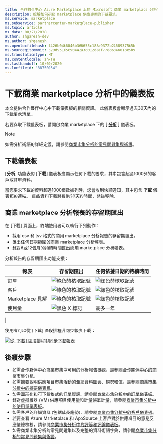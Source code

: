 ```yaml
---
title: 合作夥伴中心 Azure Marketplace 上的 Microsoft 商業 marketplace 分析下載儀表板
description: 瞭解如何存取 marketplace 供應專案的下載要求。
ms.service: marketplace
ms.subservice: partnercenter-marketplace-publisher
ms.topic: article
ms.date: 08/21/2020
author: shganesh-dev
ms.author: shganesh
ms.openlocfilehash: f426b0466046b366655c183a9372b2468937565b
ms.sourcegitcommit: 829d951d5c90442a38012daaf77e86046018e5b9
ms.translationtype: MT
ms.contentlocale: zh-TW
ms.lasthandoff: 10/09/2020
ms.locfileid: "88750254"
---
```

# <a name="downloads-dashboard-in-commercial-marketplace-analytics"></a>下載商業 marketplace 分析中的儀表板

本文提供合作夥伴中心中下載儀表板的相關資訊。 此儀表板會顯示過去30天內的下載要求清單。

若要存取下載儀表板，請開啟商業 marketplace 下的 [ **[分析](https://partner.microsoft.com/dashboard/commercial-marketplace/analytics/summary)** ] 儀表板。

>[!NOTE]
> 如需分析術語的詳細定義，請參閱[商業市集分析的常見問題集與術語](./faq-terminology.md)。

## <a name="downloads-dashboard"></a>下載儀表板

[**分析**] 功能表的 [**下載**] 儀表板會顯示任何下載的要求，其中包含超過1000列的客戶或訂單資料。

當您要求下載的資料超過1000個數據列時，您會收到快顯通知，其中包含 **下載** 儀表板的連結。 這些資料下載將提供30天的時間，然後移除。

## <a name="lifetime-export-of-commercial-marketplace-analytics-reports"></a>商業 marketplace 分析報表的存留期匯出

在 [下載] 頁面上，終端使用者可以執行下列動作：

- 採用 csv 和 tsv 格式的商用 marketplace 分析報告的存留期匯出。
- 匯出任何日期範圍的商業 marketplace 分析報表。
- 針對6或12個月的持續時間匯出商用 marketplace 分析報表。

分析報告的存留期匯出功能支援：

| 報表 | 存留期匯出 | 任何依據日期的持續時間 |
| - | - | - |
| 訂單 | ![綠色的核取記號](media/check-green-yes.png) | ![綠色的核取記號](media/check-green-yes.png) |
| 客戶 | ![綠色的核取記號](media/check-green-yes.png) | ![綠色的核取記號](media/check-green-yes.png) |
| Marketplace 見解 | ![綠色的核取記號](media/check-green-yes.png) | ![綠色的核取記號](media/check-green-yes.png) |
| 使用量 | ![黑色 X 標記](media/check-black-no.png) | 最多一年 |
|

使用者可以從 [下載] 區段排程非同步報表下載：

[![從 [下載] 區段排程非同步下載報表](media/download-reports.png)](media/download-reports.png#lightbox)

## <a name="next-steps"></a>後續步驟

- 如需合作夥伴中心商業市集中可用的分析報告概觀，請參閱[合作夥伴中心的商業市集分析](./analytics.md)。
- 如需摘要說明供應項目市集活動的彙總資料圖表、趨勢和值，請參閱[商業市集分析中的摘要儀表板](./summary-dashboard.md)。
- 如需圖形化和可下載格式的訂單資訊，請參閱[商業市集分析中的訂單儀表板](./orders-dashboard.md)。
- 針對虛擬機器 (VM) 供應項目使用量和計量帳單計量，請參閱[商業市集分析中的使用量儀表板](./usage-dashboard.md)。
- 如需客戶的詳細資訊 (包括成長趨勢)，請參閱[商業市集分析中的客戶儀表板](./customer-dashboard.md)。
- 若要查看 Azure Marketplace 和 AppSource 上客戶對於供應項目的意見反應彙總檢視，請參閱[商業市集分析中的評等和評論儀表板](./ratings-reviews.md)。
- 如需商業市集分析的常見問題集以及完整的資料術語字典，請參閱[商業市集分析的常見問題集與術語](./faq-terminology.md)。
